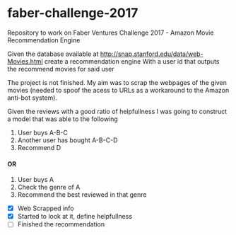 # faber-challenge-2017

Repository to work on Faber Ventures Challenge 2017 - Amazon Movie Recommendation Engine


Given the database available at http://snap.stanford.edu/data/web-Movies.html create a recommendation engine
With a user id that outputs the recommend movies for said user

The project is not finished. My aim was to scrap the webpages of the given movies (needed to spoof the acess to URLs as a workaround to the Amazon anti-bot system).

Given the reviews with a good ratio of helpfullness I was going to construct a model that was able to the following

1) User buys A-B-C
2) Another user has bought A-B-C-D
3) Recommend D

#### OR

1) User buys A
2) Check the genre of A
3) Recommend the best reviewed in that genre

- [x] Web Scrapped info
- [x] Started to look at it, define helpfullness
- [ ] Finished the recommendation
